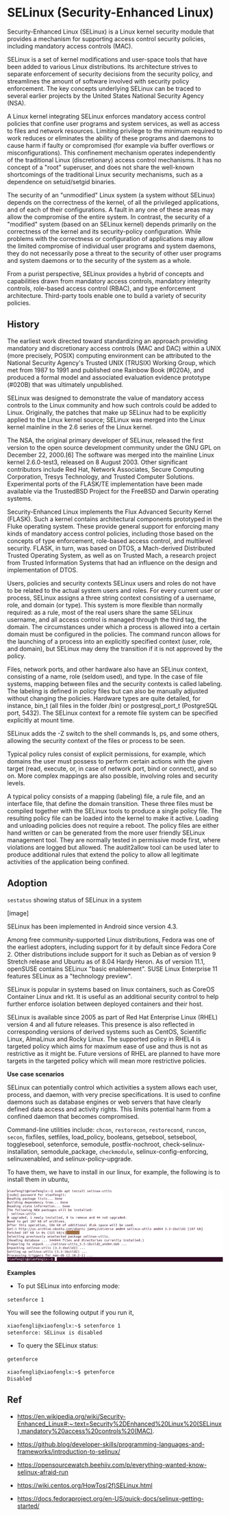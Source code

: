 # SELinux (Security-Enhanced Linux)

Security-Enhanced Linux (SELinux) is a Linux kernel security module that provides a mechanism for supporting access control security policies, including mandatory access controls (MAC).

SELinux is a set of kernel modifications and user-space tools that have been added to various Linux distributions. Its architecture strives to separate enforcement of security decisions from the security policy, and streamlines the amount of software involved with security policy enforcement. The key concepts underlying SELinux can be traced to several earlier projects by the United States National Security Agency (NSA).

A Linux kernel integrating SELinux enforces mandatory access control policies that confine user programs and system services, as well as access to files and network resources. Limiting privilege to the minimum required to work reduces or eliminates the ability of these programs and daemons to cause harm if faulty or compromised (for example via buffer overflows or misconfigurations). This confinement mechanism operates independently of the traditional Linux (discretionary) access control mechanisms. It has no concept of a "root" superuser, and does not share the well-known shortcomings of the traditional Linux security mechanisms, such as a dependence on setuid/setgid binaries.

The security of an "unmodified" Linux system (a system without SELinux) depends on the correctness of the kernel, of all the privileged applications, and of each of their configurations. A fault in any one of these areas may allow the compromise of the entire system. In contrast, the security of a "modified" system (based on an SELinux kernel) depends primarily on the correctness of the kernel and its security-policy configuration. While problems with the correctness or configuration of applications may allow the limited compromise of individual user programs and system daemons, they do not necessarily pose a threat to the security of other user programs and system daemons or to the security of the system as a whole.

From a purist perspective, SELinux provides a hybrid of concepts and capabilities drawn from mandatory access controls, mandatory integrity controls, role-based access control (RBAC), and type enforcement architecture. Third-party tools enable one to build a variety of security policies.

## History

The earliest work directed toward standardizing an approach providing mandatory and discretionary access controls (MAC and DAC) within a UNIX (more precisely, POSIX) computing environment can be attributed to the National Security Agency's Trusted UNIX (TRUSIX) Working Group, which met from 1987 to 1991 and published one Rainbow Book (#020A), and produced a formal model and associated evaluation evidence prototype (#020B) that was ultimately unpublished.

SELinux was designed to demonstrate the value of mandatory access controls to the Linux community and how such controls could be added to Linux. Originally, the patches that make up SELinux had to be explicitly applied to the Linux kernel source; SELinux was merged into the Linux kernel mainline in the 2.6 series of the Linux kernel.

The NSA, the original primary developer of SELinux, released the first version to the open source development community under the GNU GPL on December 22, 2000.[6] The software was merged into the mainline Linux kernel 2.6.0-test3, released on 8 August 2003. Other significant contributors include Red Hat, Network Associates, Secure Computing Corporation, Tresys Technology, and Trusted Computer Solutions. Experimental ports of the FLASK/TE implementation have been made available via the TrustedBSD Project for the FreeBSD and Darwin operating systems.

Security-Enhanced Linux implements the Flux Advanced Security Kernel (FLASK). Such a kernel contains architectural components prototyped in the Fluke operating system. These provide general support for enforcing many kinds of mandatory access control policies, including those based on the concepts of type enforcement, role-based access control, and multilevel security. FLASK, in turn, was based on DTOS, a Mach-derived Distributed Trusted Operating System, as well as on Trusted Mach, a research project from Trusted Information Systems that had an influence on the design and implementation of DTOS.

Users, policies and security contexts
SELinux users and roles do not have to be related to the actual system users and roles. For every current user or process, SELinux assigns a three string context consisting of a username, role, and domain (or type). This system is more flexible than normally required: as a rule, most of the real users share the same SELinux username, and all access control is managed through the third tag, the domain. The circumstances under which a process is allowed into a certain domain must be configured in the policies. The command runcon allows for the launching of a process into an explicitly specified context (user, role, and domain), but SELinux may deny the transition if it is not approved by the policy.

Files, network ports, and other hardware also have an SELinux context, consisting of a name, role (seldom used), and type. In the case of file systems, mapping between files and the security contexts is called labeling. The labeling is defined in policy files but can also be manually adjusted without changing the policies. Hardware types are quite detailed, for instance, bin_t (all files in the folder /bin) or postgresql_port_t (PostgreSQL port, 5432). The SELinux context for a remote file system can be specified explicitly at mount time.

SELinux adds the -Z switch to the shell commands ls, ps, and some others, allowing the security context of the files or process to be seen.

Typical policy rules consist of explicit permissions, for example, which domains the user must possess to perform certain actions with the given target (read, execute, or, in case of network port, bind or connect), and so on. More complex mappings are also possible, involving roles and security levels.

A typical policy consists of a mapping (labeling) file, a rule file, and an interface file, that define the domain transition. These three files must be compiled together with the SELinux tools to produce a single policy file. The resulting policy file can be loaded into the kernel to make it active. Loading and unloading policies does not require a reboot. The policy files are either hand written or can be generated from the more user friendly SELinux management tool. They are normally tested in permissive mode first, where violations are logged but allowed. The audit2allow tool can be used later to produce additional rules that extend the policy to allow all legitimate activities of the application being confined.

## Adoption

`sestatus` showing status of SELinux in a system

[image]

SELinux has been implemented in Android since version 4.3.

Among free community-supported Linux distributions, Fedora was one of the earliest adopters, including support for it by default since Fedora Core 2. Other distributions include support for it such as Debian as of version 9 Stretch release and Ubuntu as of 8.04 Hardy Heron. As of version 11.1, openSUSE contains SELinux "basic enablement". SUSE Linux Enterprise 11 features SELinux as a "technology preview".

SELinux is popular in systems based on linux containers, such as CoreOS Container Linux and rkt. It is useful as an additional security control to help further enforce isolation between deployed containers and their host.

SELinux is available since 2005 as part of Red Hat Enterprise Linux (RHEL) version 4 and all future releases. This presence is also reflected in corresponding versions of derived systems such as CentOS, Scientific Linux, AlmaLinux and Rocky Linux. The supported policy in RHEL4 is targeted policy which aims for maximum ease of use and thus is not as restrictive as it might be. Future versions of RHEL are planned to have more targets in the targeted policy which will mean more restrictive policies.

**Use case scenarios**

SELinux can potentially control which activities a system allows each user, process, and daemon, with very precise specifications. It is used to confine daemons such as database engines or web servers that have clearly defined data access and activity rights. This limits potential harm from a confined daemon that becomes compromised.

Command-line utilities include: `chcon`, `restorecon`, `restorecond`, `runcon`, `secon`, fixfiles, setfiles, load_policy, booleans, getsebool, setsebool, togglesebool, setenforce, semodule, postfix-nochroot, check-selinux-installation, semodule_package, `checkmodule`, selinux-config-enforcing, selinuxenabled, and selinux-policy-upgrade.

To have them, we have to install in our linux, for example, the following is to install them in ubuntu,

![selinux_tool](../../../images/linux_administration/selinux_tool.png)

**Examples**

* To put SELinux into enforcing mode:

`setenforce 1`

You will see the following output if you run it,

```shell
xiaofengli@xiaofenglx:~$ setenforce 1
setenforce: SELinux is disabled
```

* To query the SELinux status:

`getenforce`

```shell
xiaofengli@xiaofenglx:~$ getenforce
Disabled
```

## Ref

- https://en.wikipedia.org/wiki/Security-Enhanced_Linux#:~:text=Security%2DEnhanced%20Linux%20(SELinux),mandatory%20access%20controls%20(MAC).

- https://github.blog/developer-skills/programming-languages-and-frameworks/introduction-to-selinux/

- https://opensourcewatch.beehiiv.com/p/everything-wanted-know-selinux-afraid-run

- https://wiki.centos.org/HowTos(2f)SELinux.html

- https://docs.fedoraproject.org/en-US/quick-docs/selinux-getting-started/